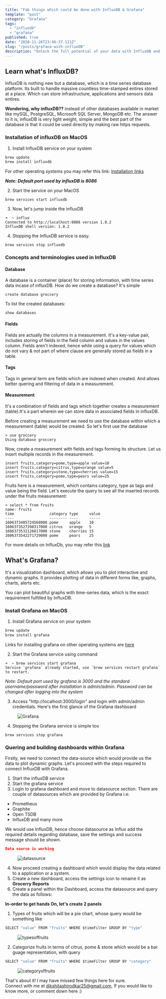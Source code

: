 ```yaml
---
title: "Fab things which could be done with InfluxDB & Grafana"
template: "post"
category: "Grafana"
tags:
  - "influxdb"
  - "grafana"
published: true
date: "2020-11-26T23:46:37.121Z"
slug: "/posts/grafana-with-influxDB"
description: "Unlock the full potential of your data with InfluxDB and Grafana! With this powerful duo, you can easily monitor live metrics and visualize essential stats like CPU, memory, and network performance in real-time, this guide shows how InfluxDB and Grafana can elevate your data game!"
---
```


## Learn what's InfluxDB?

InfluxDB is nothing new but a database, which is a time series database platform. Its built to handle massive countless time-stamped entires stored at a place. Which can store infrastructure, applications and sensors data entires.

**Wondering, why influxDB??** instead of other databases available in market like mySQL, PostgreSQL, Microsoft SQL Server, MongoDB etc. The answer to it is, influxDB is very light weight, simple and the best part of the database is that it could be used directly by making raw https requests.

### Installation of influxDB on MacOS

1. Install InfluxDB service on your system

```sh
brew update
brew install influxdb
```

For other operating systems you may refer this link: [Installation links](https://docs.influxdata.com/influxdb/v1.7/introduction/installation/#installing-influxdb-oss)

**_*Note: Default port used by influxDB is 8086*_**

2. Start the service on your MacOS

```
brew services start influxdb
```

3. Now, let's jump inside the influxDB

```
➜  ~ influx
Connected to http://localhost:8086 version 1.8.2
InfluxDB shell version: 1.8.2
```

4. Stopping the InfluxDB service is easy.

```
brew services stop influxdb
```
### Concepts and terminologies used in InfluxDB
#### Database

A database is a container (place) for storing information, with time series data incase of influxDB. How do we create a database? It's simple

```
create database groccery
```

To list the created databases:

```
show databases
```

#### Fields

Fields are actually the columns in a measurement. It's a key-value pair, includes storing of fields in the field column and values in the values column. Fields aren't indexed, hence while using a query for values which do not vary & not part of where clause are generally stored as fields in a table.

#### Tags

Tags in general term are fields which are indexed when created. And allows better quering and filtering of data in a measurement.

#### Measurement

It's a combination of fields and tags which together creates a measurement (table).It's a part wherein we can store data in associated fields in influxDB.

Before creating a measurement we need to use the database within which a measurement (table) would be created. So let's first use the database

```
> use groccery
Using database groccery
```

Now, create a measurement with fields and tags forming its structure. Let us insert multiple records in the measurement.

```
insert fruits,category=pome,type=apple value=10
insert fruits,category=citrus,type=orange value=5
insert fruits,category=stone,type=cherries value=15
insert fruits,category=pome,type=pears value=25
```

Fruits here is a measurement, which contains category, type as tags and value being the field. Let's execute the query to see all the inserted records under the fruits measurement:

```
> select * from fruits
name: fruits
time                category type     value
----                -------- ----     -----
1606373405724568000 pome     apple    10
1606373527398317000 citrus   orange   5
1606373532126017000 stone    cherries 15
1606373542271729000 pome     pears    25
```

For more details on InfluxDb, you may refer this [link](https://docs.influxdata.com/influxdb/v2.0/get-started/)

## What's Grafana?

It's a visualization dashboard, which allows you to plot interactive and dynamic graphs. It provides plotting of data in different forms like, graphs, charts, alerts etc.

You can plot beautiful graphs with time-series data, which is the exact requirement fulfilled by InfluxDB.

### Install Grafana on MacOS

1. Install Grafana service on your system
```sh
brew update
brew install grafana
```
Links for installing grafana on other operating systems are [here](https://grafana.com/docs/grafana/latest/installation/)

2. Start the Grafana service using command
```
➜  ~ brew services start grafana
Service `grafana` already started, use `brew services restart grafana` to restart.
```

_Note: Default port used by grafana is 3000 and the standard username/password after installation is admin/admin. Password can be changed after logging into the system_

3. Access "http://localhost:3000/login" and login with admin/admin credentials.
Here's the first glance of the Grafana dashboard

<figure class="float-center" style="width: 1000px">
	<img src="/media/Grafana.png" alt="Grafana">
</figure>

4. Stopping the Grafana service is simple too
```
brew services stop grafana
```

### Quering and building dashboards within Grafana

Firstly, we need to connect the data-source which would provide us the data to plot dynamic graphs.
Let's proceed with the steps required to connect InfluxDB with Grafana.
1. Start the influxDB service
2. Start the grafana service
3. Login to grafana dashboard and move to datasource section.
There are couple of datasources which are provided by Grafana i.e:
- Prometheus
- Graphite
- Open TSDB
- InfluxDB and many more

We would use InfluxDB, hence choose datasource as Influx add the required details regarding database, save the settings and success message should be shown.

```json
Data source is working
```
<figure class="float-center" style="width: 1000px">
	<img src="/media/datasource.png" alt="datasource">
</figure>

4. Now proceed creating a dashboard which would display the data related to a application or a system.
5. Create a new dashboard, access the settings icon to rename it as **Grocerry Reports**
6. Create a panel within the Dashboard, access the datasource and query the data as follows:

**In-order to get hands On, let's create 2 panels**
1. Types of fruits which will be a pie chart, whose query would be something like

```js
SELECT "value" FROM "fruits" WHERE $timeFilter GROUP BY "type"
```
<figure class="float-center" style="width: 1000px">
	<img src="/media/typesoffruits.png" alt="typesoffruits">
</figure>

2. Categorize fruits in terms of citrus, pome & stone which would be a bar guage representation, with query

```js
SELECT "value" FROM "fruits" WHERE $timeFilter GROUP BY "category"
```
<figure class="float-center" style="width: 1000px">
	<img src="/media/categoryoffruits.png" alt="categoryoffruits">
</figure>

That's about it! I may have missed few things here for sure. 
<br> Connect with me at [dikshitashirodkar25@gmail.com](dikshitashirodkar25@gmail.com), If you would like to know more, or comment down here :)

